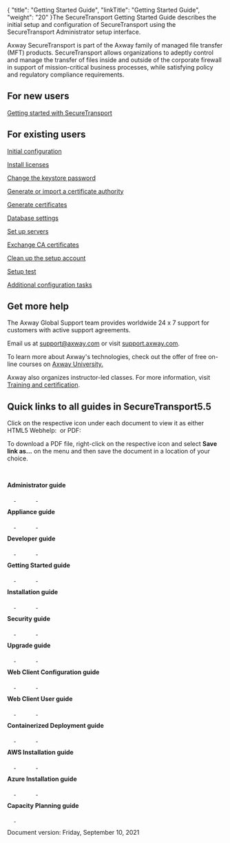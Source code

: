 {
    "title": "Getting Started Guide",
    "linkTitle": "Getting Started Guide",
    "weight": "20"
}The SecureTransport Getting Started Guide describes the initial setup and configuration of SecureTransport using the SecureTransport Administrator setup interface.

Axway SecureTransport is part of the Axway family of managed file transfer (MFT) products. SecureTransport allows organizations to adeptly control and manage the transfer of files inside and outside of the corporate firewall in support of mission-critical business processes, while satisfying policy and regulatory compliance requirements.

## For new users

[Getting started with SecureTransport](overview3)

## For existing users

[Initial configuration](starting_setup)

[Install licenses](install_licenses)

[Change the keystore password](keystore_password)

[Generate or import a certificate authority](generate_or_import_ca)

[Generate certificates](generate_certificates)

[Database settings](database_settings)

[Set up servers](set_up_servers)

[Exchange CA certificates](exchange_ca_certificates)

[Clean up the setup account](clean_up_the_setup_account)

[Setup test](c_st_setup_test)

[Additional configuration tasks](additional_configuration_tasks)

## Get more help

The Axway Global Support team provides worldwide 24 x 7 support for customers with active support agreements.

Еmail us at <support@axway.com> or visit [support.axway.com](https://support.axway.com).

To learn more about Axway's technologies, check out the offer of free on-line courses on [Axway University.](https://university.axway.com/learn)

Axway also organizes instructor-led classes. For more information, visit [Training and certification](https://www.axway.com/en/services/training-certification).

## Quick links to all guides in SecureTransport5.5

Click on the respective icon under each document to view it as either HTML5 Webhelp:  or PDF:  

To download a PDF file, right-click on the respective icon and select **Save link as...** on the menu and then save the document in a location of your choice.

 

**Administrator guide**  
    [ ](securetransport_55_administratorguide_allos_en_html5 "SecureTransport 5.5 Admin guide webhelp")            [ ](securetransport_administratorguide_allos_en.pdf "SecureTransport 5.5 Admin guide PDF")

**Appliance guide**  
    [ ](securetransport_55_applianceguide_allos_en_html5 "SecureTransport 5.5 Appliance guide webhelp")            [ ](securetransport_applianceguide_allos_en.pdf "SecureTransport 5.5 Appliance guide PDF")

**Developer guide**  
    [ ](securetransport_55_developerguide_allos_en_html5 "SecureTransport 5.5 Developer guide webhelp")            [ ](securetransport_developerguide_allos_en.pdf "SecureTransport 5.5 Developer guide PDF")

**Getting Started guide**  
    [ ](securetransport_55_gettingstartedguide_allos_en_html5 "SecureTransport 5.5 Getting started guide webhelp")            [ ](securetransport_gettingstartedguide_allos_en.pdf "SecureTransport 5.5 Getting started guide PDF")

**Installation guide**  
    [ ](securetransport_55_installationguide_allos_en_html5 "SecureTransport 5.5 Installation guide webhelp")            [ ](securetransport_installationguide_allos_en.pdf "SecureTransport 5.5 Installation guide PDF")

**Security guide**  
    [ ](securetransport_55_securityguide_allos_en_html5 "SecureTransport 5.5 Security guide webhelp")            [ ](securetransport_securityguide_allos_en.pdf "SecureTransport 5.5 Security guide PDF")

**Upgrade guide**  
    [ ](securetransport_55_upgradeguide_allos_en_html5 "SecureTransport 5.5 Upgrade guide webhelp")            [ ](securetransport_upgradeguide_allos_en.pdf "SecureTransport 5.5 Upgrade guide PDF")

**Web Client Configuration guide**  
    [ ](securetransport_55_webclientconfigurationguide_allos_en_html5 "SecureTransport 5.5 Web Client Configuration guide webhelp")            [ ](st_webclientconfigurationguide_allos_en_pdf.pdf "SecureTransport 5.5 Web Client Configuration guide PDF")

**Web Client User guide**  
    [ ](securetransport_55_webclientuserguide_allos_en_html5 "SecureTransport 5.5 Web Client User guide webhelp")            [ ](securetransport_webclientuserguide_allos_en.pdf "SecureTransport 5.5 Web Client User guide PDF")

**Containerized Deployment guide**  
    [ ](securetransport_55_containerized_deploymentguide_allos_en_html "SecureTransport 5.5 Containerized Deployment Guide webhelp")            [ ](securetransport_containerized_deploymentguide_allos_en.pdf "SecureTransport 5.5 Containerized Deployment Guide PDF")

**AWS Installation guide**  
    [ ](securetransport_55_on_aws_installationguide_allos_en_html5 "SecureTransport 5.5 AWS Installation guide webhelp")            [ ](securetransport_on_aws_installationguide_allos_en.pdf "SecureTransport 5.5 AWS Installation guide PDF")

**Azure Installation guide**  
    [ ](securetransport_55_on_azure_installationguide_allos_en_html5 "SecureTransport 5.5 Azure Installation guide webhelp")            [ ](securetransport_on_azure_installationguide_allos_en.pdf "SecureTransport 5.5 Azure Installation guide PDF")

**Capacity Planning guide**  
    [ ](securetransport_55_cpg_allos_en_pdf.pdf "SecureTransport 5.5 Capacity Planning guide PDF")

Document version: Friday, September 10, 2021
